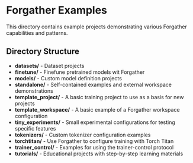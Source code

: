 # Forgather Examples

This directory contains example projects demonstrating various Forgather capabilities and patterns.

## Directory Structure

- **datasets/** - Dataset projects
- **finetune/** - Finefune pretrained models wit Forgather
- **models/** - Custom model definition projects
- **standalone/** - Self-contained examples and external workspace demonstrations
- **template_project/** - A basic training project to use as a basis for new projects
- **template_workspace/** - A basic example of a Forgather workspace configuration
- **tiny_experiments/** - Small experimental configurations for testing specific features
- **tokenizers/** - Custom tokenizer configuration examples
- **torchtitan/** - Use Forgather to configure training with Torch Titan
- **trainer_control/** - Examples for using the trainer-control protocol
- **tutorials/** - Educational projects with step-by-step learning materials
